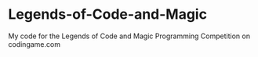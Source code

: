 # Legends-of-Code-and-Magic
My code for the Legends of Code and Magic Programming Competition on codingame.com
